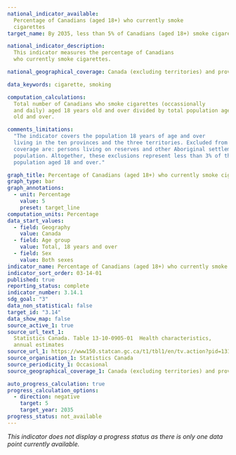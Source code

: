 ```yaml
---
national_indicator_available:
  Percentage of Canadians (aged 18+) who currently smoke
  cigarettes
target_name: By 2035, less than 5% of Canadians (aged 18+) smoke cigarettes

national_indicator_description:
  This indicator measures the percentage of Canadians
  who currently smoke cigarettes.

national_geographical_coverage: Canada (excluding territories) and provinces

data_keywords: cigarette, smoking

computation_calculations:
  Total number of Canadians who smoke cigarettes (occassionally
  and daily) aged 18 years old and over divided by total population aged 18 years
  old and over.

comments_limitations:
  "The indicator covers the population 18 years of age and over
  living in the ten provinces and the three territories. Excluded from the survey's
  coverage are: persons living on reserves and other Aboriginal settlements; the institutionalized
  population. Altogether, these exclusions represent less than 3% of the Canadian
  population aged 18 and over."

graph_title: Percentage of Canadians (aged 18+) who currently smoke cigarettes
graph_type: bar
graph_annotations:
  - unit: Percentage
    value: 5
    preset: target_line
computation_units: Percentage
data_start_values:
  - field: Geography
    value: Canada
  - field: Age group
    value: Total, 18 years and over
  - field: Sex
    value: Both sexes
indicator_name: Percentage of Canadians (aged 18+) who currently smoke cigarettes
indicator_sort_order: 03-14-01
published: true
reporting_status: complete
indicator_number: 3.14.1
sdg_goal: "3"
data_non_statistical: false
target_id: "3.14"
data_show_map: false
source_active_1: true
source_url_text_1:
  Statistics Canada. Table 13-10-0905-01  Health characteristics,
  annual estimates
source_url_1: https://www150.statcan.gc.ca/t1/tbl1/en/tv.action?pid=1310090501
source_organisation_1: Statistics Canada
source_periodicity_1: Occasional
source_geographical_coverage_1: Canada (excluding territories) and provinces

auto_progress_calculation: true
progress_calculation_options:
  - direction: negative
    target: 5
    target_year: 2035
progress_status: not_available
---
```


<i>This indicator does not display a progress status as there is only one data point currently available.</i>
